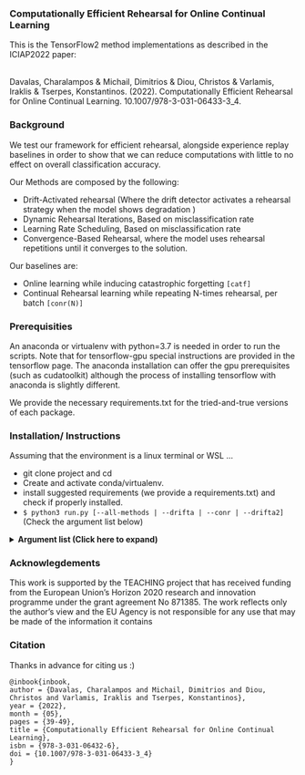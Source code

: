 ### Computationally Efficient Rehearsal for Online Continual Learning ###

This is the TensorFlow2 method implementations as described in the ICIAP2022 paper:

<br/>
Davalas, Charalampos & Michail, Dimitrios & Diou, Christos & Varlamis, Iraklis & Tserpes, Konstantinos. (2022). Computationally Efficient Rehearsal for Online Continual Learning. 10.1007/978-3-031-06433-3_4.
<br/>



### Background ###
We test our framework for efficient rehearsal, alongside experience replay baselines in order to show that we can reduce computations with little to no effect on overall classification accuracy.

Our Methods are composed by the following:

 * Drift-Activated rehearsal (Where the drift detector activates a rehearsal strategy when the model shows degradation )
 * Dynamic Rehearsal Iterations, Based on misclassification rate
 * Learning Rate Scheduling, Based on misclassification rate
 * Convergence-Based Rehearsal, where the model uses rehearsal repetitions until it converges to the solution.

Our baselines are:

 * Online learning while inducing catastrophic forgetting ` [catf] `
 * Continual Rehearsal learning while repeating N-times rehearsal, per batch ` [conr(N)] `




### Prerequisities ###
An anaconda or virtualenv with python=3.7 is needed in order to run the scripts. Note that for tensorflow-gpu special instructions are provided in the tensorflow page. The anaconda installation can offer the gpu prerequisites (such as cudatoolkit) although the process of installing tensorflow with anaconda is slightly different.

We provide the necessary requirements.txt for the tried-and-true versions of each package.



### Installation/ Instructions ###

Assuming that the environment is a linux terminal or WSL ...

  * git clone project and cd
  * Create and activate conda/virtualenv.
  * install suggested requirements (we provide a requirements.txt) and check if properly installed.
  * ```$ python3 run.py [--all-methods | --drifta | --conr | --drifta2]``` (Check the argument list below)
 <details>
    <summary> <b> Argument list (Click here to expand) </b> </summary>

```
    --seed SEED                  seed for reproducibility
    --gpu GPU                    gpu id
    --batch BATCH                stream batch size
    --test-batch TEST_BATCH      test batch size
    --pretrain-epochs PRE_EPOCHS network warm-up epochs

    --lrates LEARNING_RATES [LEARNING_RATES ...]           learning rates
    --er-repeats CONR_N_RH_REPEAT [CONR_N_RH_REPEAT ...]   repeat steps for conr/er
    --pretrain-im-per-class PRETRAIN_NUM_PER_CLASS         number of pretrain data per class
    --buffer-im-per-class BUFFER_NUM_PER_CLASS             number of buffer data per class
    --error-thr ERROR_THR                                  error threshold for hybrid methods
    --max-no-train MAX_NOTRAIN                             idle/no train threshold

    --lr_decay_steps LEARNING_RATE_DECAY_STEPS
    --lr_decay_rate LEARNING_RATE_DECAY_RATE
    --opt OPTIMIZERS [OPTIMIZERS ...]
    --dataset DATASET_NAME
    --random-task-select
    --augment-images

    --drifta              check the drift activated methods
    --drifta2             check the two drift detector methods
    --conr                check the continual rehearsal methods
    --all-methods         check all methods

    --static-lr                        deactivate dynamic rate schedule globally
    --static-rh-repeat                 deactivate dynamic rehearsal repeat globally
    --checkpoints                      store intermediate models
    --stream_batch_n STREAM_BATCH_NUM  stream batch number
    --task_num TASK_NUM                number of tasks

    --stream-task-batch-num TASK_SIZE_IN_BATCHES stream task batch number

    --drifta-max-repeat DRIFTA_MAX_RH_REPEAT [DRIFTA_MAX_RH_REPEAT ...]
                                                      maximum repeat for drift activated methods

    --mix-len MIX_LEN     batch mix ratio new/old
    --lam LAM             lam for ECDD drift detector
    --avg-run-len ARL     average run length for ECDD drift detector
```
</details>


### Acknowlegdements ###

This work is supported by the TEACHING project that has received funding from the European Union’s Horizon 2020 research and innovation programme under the grant agreement No 871385. The work reflects only the author’s view and the EU Agency is not responsible for any use that may be made of the information it contains

### Citation ###


Thanks in advance for citing us :)
```
@inbook{inbook,
author = {Davalas, Charalampos and Michail, Dimitrios and Diou, Christos and Varlamis, Iraklis and Tserpes, Konstantinos},
year = {2022},
month = {05},
pages = {39-49},
title = {Computationally Efficient Rehearsal for Online Continual Learning},
isbn = {978-3-031-06432-6},
doi = {10.1007/978-3-031-06433-3_4}
}

```
